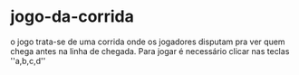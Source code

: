 # jogo-da-corrida
o jogo trata-se de uma corrida onde os jogadores disputam pra ver quem chega antes na linha de chegada. Para jogar é necessário clicar nas teclas ''a,b,c,d''
